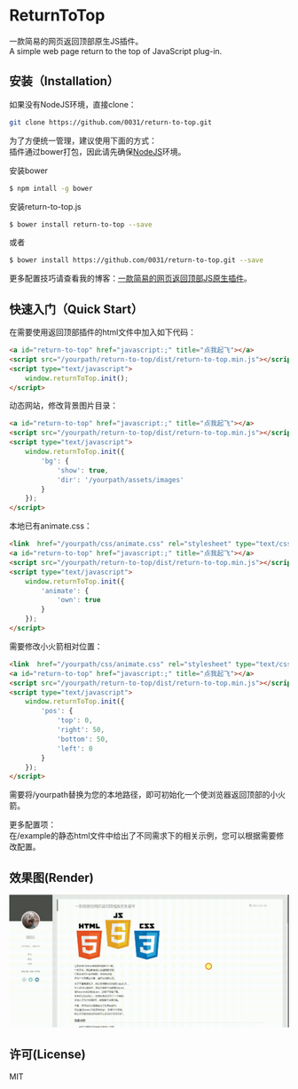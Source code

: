 # ReturnToTop

一款简易的网页返回顶部原生JS插件。  
A simple web page return to the top of JavaScript plug-in.

## 安装（Installation）

如果没有NodeJS环境，直接clone：
``` bash
git clone https://github.com/0031/return-to-top.git
```

为了方便统一管理，建议使用下面的方式：  
插件通过bower打包，因此请先确保[NodeJS]环境。

安装bower
``` bash
$ npm intall -g bower
```

安装return-to-top.js
``` bash
$ bower install return-to-top --save
```
或者
``` bash
$ bower install https://github.com/0031/return-to-top.git --save
```

更多配置技巧请查看我的博客：[一款简易的网页返回顶部JS原生插件]。

## 快速入门（Quick Start）

在需要使用返回顶部插件的html文件中加入如下代码：
``` html
<a id="return-to-top" href="javascript:;" title="点我起飞"></a>
<script src="/yourpath/return-to-top/dist/return-to-top.min.js"></script>
<script type="text/javascript">
	window.returnToTop.init();
</script>
```

动态网站，修改背景图片目录：
``` html
<a id="return-to-top" href="javascript:;" title="点我起飞"></a>
<script src="/yourpath/return-to-top/dist/return-to-top.min.js"></script>
<script type="text/javascript">
	window.returnToTop.init({
		'bg': {
  			'show': true,
  			'dir': '/yourpath/assets/images'
  		}
	});
</script>
```

本地已有animate.css：
``` html
<link  href="/yourpath/css/animate.css" rel="stylesheet" type="text/css">
<a id="return-to-top" href="javascript:;" title="点我起飞"></a>
<script src="/yourpath/return-to-top/dist/return-to-top.min.js"></script>
<script type="text/javascript">
	window.returnToTop.init({
  		'animate': {
	  		'own': true
	  	}
	});
</script>
```

需要修改小火箭相对位置：
``` html
<link  href="/yourpath/css/animate.css" rel="stylesheet" type="text/css">
<a id="return-to-top" href="javascript:;" title="点我起飞"></a>
<script src="/yourpath/return-to-top/dist/return-to-top.min.js"></script>
<script type="text/javascript">
	window.returnToTop.init({
  		'pos': {
			'top': 0,
			'right': 50,
			'bottom': 50,
			'left': 0
		}
	});
</script>
```

需要将/yourpath替换为您的本地路径，即可初始化一个使浏览器返回顶部的小火箭。

更多配置项：  
在/example的静态html文件中给出了不同需求下的相关示例，您可以根据需要修改配置。

## 效果图(Render)

![](https://raw.githubusercontent.com/0031/return-to-top/master/example/images/example.gif)

## 许可(License)

MIT



  [NodeJS]: https://nodejs.org/zh-cn/
  [一款简易的网页返回顶部JS原生插件]: http://0031.github.io/2017/01/03/return-to-top-js-plugin/